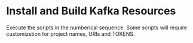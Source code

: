 # Install and Build Kafka Resources

Execute the scripts in the numberical sequence.  Some scripts will require customizstion for project names, URIs and TOKENS.
